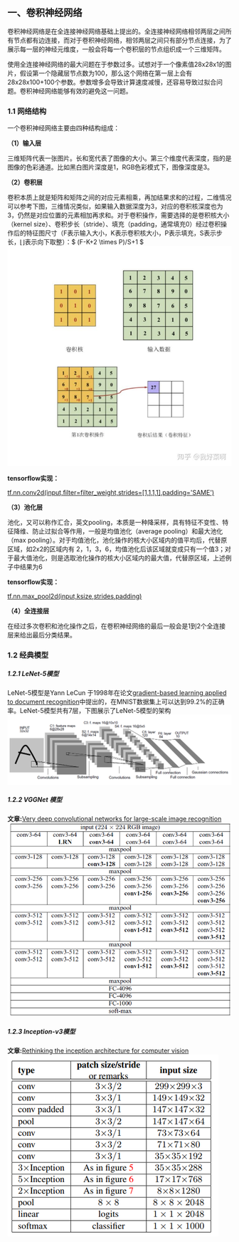 
## 一、卷积神经网络
卷积神经网络是在全连接神经网络基础上提出的。全连接神经网络相邻两层之间所有节点都有边连接，而对于卷积神经网络，相邻两层之间只有部分节点连接，为了展示每一层的神经元维度，一般会将每一个卷积层的节点组织成一个三维矩阵。

使用全连接神经网络的最大问题在于参数过多。试想对于一个像素值28x28x1的图片，假设第一个隐藏层节点数为100，那么这个网络在第一层上会有28x28x100+100个参数。参数增多会导致计算速度减慢，还容易导致过拟合问题。卷积神经网络能够有效的避免这一问题。

### 1.1 网络结构

一个卷积神经网络主要由四种结构组成：

**（1）输入层**

三维矩阵代表一张图片。长和宽代表了图像的大小。第三个维度代表深度，指的是图像的色彩通道。比如黑白图片深度是1，RGB色彩模式下，图像深度是3。

**（2）卷积层**

卷积本质上就是矩阵和矩阵之间的对应元素相乘，再加结果求和的过程，二维情况可以参考下图，三维情况类似，如果输入数据深度为3，对应的卷积核深度也为3，仍然是对应位置的元素相加再求和。对于卷积操作，需要选择的是卷积核大小（kernel size）、卷积步长（stride）、填充（padding，通常填充0）经过卷积操作后的特征图尺寸（F表示输入大小，K表示卷积核大小，P表示填充，S表示步长，⌊⌋表示向下取整）：$ (F-K+2 \times P)/S+1 $
![](卷机操作.jpg)

**tensorflow实现：**
    
[tf.nn.conv2d(input,filter=filter_weight,strides=[1,1,1,1],padding='SAME')](https://tensorflow.google.cn/api_docs/python/tf/nn/conv2d?hl=en)

**（3）池化层**

池化，又可以称作汇合，英文pooling，本质是一种降采样，具有特征不变性、特征降维、防止过拟合等作用，一般是均值池化（average pooling）和最大池化（max pooling）。对于均值池化，池化操作的核大小区域内的值平均后，代替原区域，如2x2的区域内有 2，1，3，6，均值池化后该区域就变成只有一个值3；对于最大值池化，则是选取池化操作的核大小区域内的最大值，代替原区域，上述例子中结果为6

**tensorflow实现：**
    
[tf.nn.max_pool2d(input,ksize,strides,padding)](https://tensorflow.google.cn/api_docs/python/tf/nn/max_pool2d?hl=en)

**（4）全连接层**

在经过多次卷积和池化操作之后，在卷积神经网络的最后一般会是1到2个全连接层来给出最后分类结果。


### 1.2 经典模型
##### 1.2.1 LeNet-5模型
LeNet-5模型是Yann LeCun 于1998年在论文[gradient-based learning applied to document recognition](http://yann.lecun.com/exdb/publis/pdf/lecun-01a.pdf)中提出的，在MNIST数据集上可以达到99.2%的正确率。LeNet-5模型共有7层，下图展示了LeNet-5模型的架构
![](LeNet-5.png)
##### 1.2.2 VGGNet 模型
**文章:**[Very deep convolutional networks for large-scale image recognition](https://arxiv.org/abs/1409.1556)
![](vggnet.png)
##### 1.2.3 Inception-v3模型
**文章:**[Rethinking the inception architecture for computer vision](https://www.cv-foundation.org/openaccess/content_cvpr_2016/papers/Szegedy_Rethinking_the_Inception_CVPR_2016_paper.pdf)
![](Inception-v3.png)
